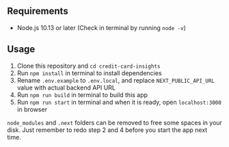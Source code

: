 ## Requirements

- Node.js 10.13 or later (Check in terminal by running `node -v`)

## Usage

1. Clone this repository and `cd credit-card-insights`
2. Run `npm install` in terminal to install dependencies
3. Rename `.env.example` to `.env.local`, and replace `NEXT_PUBLIC_API_URL` value with actual backend API URL
4. Run `npm run build` in terminal to build this app
5. Run `npm run start` in terminal and when it is ready, open `localhost:3000` in browser

`node_modules` and `.next` folders can be removed to free some spaces in your disk. Just remember to redo step 2 and 4 before you start the app next time.
